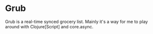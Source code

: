 # Grub

Grub is a real-time synced grocery list. Mainly it's a way for me to play around with Clojure[Script] and core.async.

